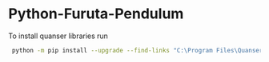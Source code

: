 # Python-Furuta-Pendulum

To install quanser libraries run
```bash
 python -m pip install --upgrade --find-links "C:\Program Files\Quanser\QUARC\python" "C:\Program Files\Quanser\QUARC\python\quanser_api-2021.12.3-py2.py3-none-any.whl"
```